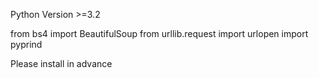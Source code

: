 Python Version >=3.2

from bs4 import BeautifulSoup
from urllib.request import urlopen
import pyprind

Please install in advance
